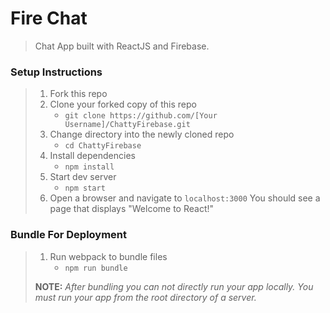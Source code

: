 # Fire Chat
>Chat App built with ReactJS and Firebase.


### Setup Instructions

> 1. Fork this repo
> 1. Clone your forked copy of this repo
>    - `git clone https://github.com/[Your Username]/ChattyFirebase.git`
> 1. Change directory into the newly cloned repo
>    - `cd ChattyFirebase`
> 1. Install dependencies 
>    - `npm install`
> 1. Start dev server
>    - `npm start`
> 1. Open a browser and navigate to `localhost:3000` You should see a page that displays "Welcome to React!"

### Bundle For Deployment

> 1. Run webpack to bundle files
>    - `npm run bundle`
> 
> **NOTE:** *After bundling you can not directly run your app locally. You must run your app from the root directory of a server.*
